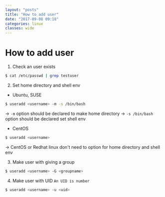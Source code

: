 ```yaml
---
layout: "posts"
title: "How to add user"
date: "2017-09-08 09:18"
categories: linux
classes: wide
---
```


# How to add user

1. Check an user exists
```bash
$ cat /etc/passwd | grep testuser
```
2. Set home directory and shell env
- Ubuntu, SUSE
```bash
$ useradd <username> -m -s /bin/bash
```
-> `-m` option should be declared to make home directory
-> `-s /bin/bash` option should be declared set shell env
- CentOS
```bash
$ useradd <username>
```
-> CentOS or Redhat linux don't need to option for home directory and shell env

3. Make user with giving a group
```bash
$ useradd <username> -G <groupname>
```
4. Make user with UID 
`An UID is number`
```bash
$ useradd <username> -u <uid>
```
